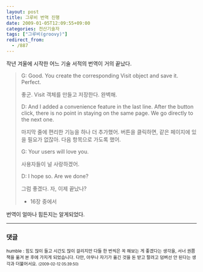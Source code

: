 ```yaml
---
layout: post
title: 그루비 번역 진행
date: 2009-01-05T12:09:55+09:00
categories: 전산기술자
tags: ["그루비(groovy)"]
redirect_from:
  - /887
---
```


<P class=바탕글 ><SPAN lang=EN-US >작년 겨울에 시작한 어느 기술 서적의 번역이 거의 끝났다.

</P>

<BLOCKQUOTE><SPAN lang=EN-US >G: Good. You create the corresponding </SPAN><SPAN lang=EN-US >Visit </SPAN><SPAN lang=EN-US >object and save it. Perfect.

</SPAN><SPAN >좋군. Visit 객체를 만들고 저장한다. 완벽해.

</SPAN><SPAN lang=EN-US >

D: And I added a convenience feature in the last line. After the button click, </SPAN><SPAN lang=EN-US >there is no point in staying on the same page. We go directly to the next one.

</SPAN><SPAN >마지막 줄에 편리한 기능을 하나 더 추가했어. 버튼을 클릭하면, 같은 페이지에 있을 필요가 없잖아. 다음 항목으로 가도록 했어.

</SPAN><SPAN lang=EN-US >

G: Your users will love you.

</SPAN><SPAN >사용자들이 널 사랑하겠어.

</SPAN><SPAN lang=EN-US >

D: I hope so. Are we done?

</SPAN><SPAN >그럼 좋겠다. 자, 이제 끝났나?

- 16장 중에서</SPAN></BLOCKQUOTE>

<P class=바탕글 ></SPAN><SPAN ><SPAN lang=EN-US ><FONT face=돋움>번역이 얼마나 힘든지는 알게되었다. </FONT></SPAN></SPAN></P>

* * *

### 댓글



<!--- cmt:1182 --->
<!--- mail: --->
<!--- parent:0 --->

<small>humble : 힘도 많이 들고 시간도 많이 걸리지만 다들 한 번씩은 꼭 해보는 게 좋겠다는 생각을, 서너 권쯤 책을 옮겨 본 후에 가지게 되었습니다. 다만, 아무나 자기가 옮긴 것을 돈 받고 팔려고 덤벼선 안 된다는 생각과 더불어서요. <small>(2009-02-12 05:39:50)</small></small>

